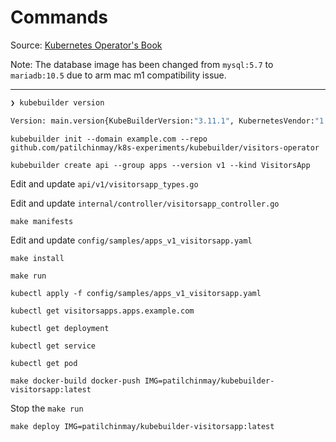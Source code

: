 # Commands

Source: [Kubernetes Operator's Book](https://github.com/kubernetes-operators-book/chapters/tree/master)

Note: The database image has been changed from `mysql:5.7` to `mariadb:10.5` due to arm mac m1 compatibility issue.

--- 

```bash
❯ kubebuilder version

Version: main.version{KubeBuilderVersion:"3.11.1", KubernetesVendor:"1.27.1", GitCommit:"1dc8ed95f7cc55fef3151f749d3d541bec3423c9", BuildDate:"2023-07-03T13:10:56Z", GoOs:"darwin", GoArch:"arm64"}
```

`kubebuilder init --domain example.com --repo github.com/patilchinmay/k8s-experiments/kubebuilder/visitors-operator`

`kubebuilder create api --group apps --version v1 --kind VisitorsApp`

Edit and update `api/v1/visitorsapp_types.go`

Edit and update `internal/controller/visitorsapp_controller.go`

`make manifests`

Edit and update `config/samples/apps_v1_visitorsapp.yaml`

`make install`

`make run`

`kubectl apply -f config/samples/apps_v1_visitorsapp.yaml`

`kubectl get visitorsapps.apps.example.com`

`kubectl get deployment`

`kubectl get service`

`kubectl get pod`

`make docker-build docker-push IMG=patilchinmay/kubebuilder-visitorsapp:latest`

Stop the `make run`

`make deploy IMG=patilchinmay/kubebuilder-visitorsapp:latest`